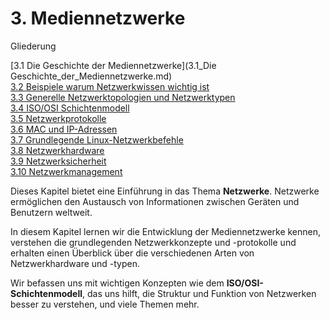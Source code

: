 # 3. Mediennetzwerke

Gliederung

[3.1 Die Geschichte der Mediennetzwerke](3.1_Die Geschichte_der_Mediennetzwerke.md)<br>
[3.2 Beispiele warum Netzwerkwissen wichtig ist](3.2_Beispiele_warum_Netzwerkwissen_wichtig_ist.md)<br>
[3.3 Generelle Netzwerktopologien und Netzwerktypen](3.3_Generelle_Netzwerktopologien_und_Netzwerktypen.md)<br>
[3.4 ISO/OSI Schichtenmodell](3.4_ISO-OSI_Schichtenmodell.md)<br>
[3.5 Netzwerkprotokolle](3.5_Netzwerkprotokolle.md)<br>
[3.6 MAC und IP-Adressen](3.6_MAC_IP_Adressen.md)<br>
[3.7 Grundlegende Linux-Netzwerkbefehle](3.7_Grundlegende_Linux-Netzwerkbefehle.md)<br>
[3.8 Netzwerkhardware](3.8_Netzwerkhardware.md)<br>
[3.9 Netzwerksicherheit](3.9_Netzwerksicherheit.md)<br>
[3.10 Netzwerkmanagement](3.10_Netzwerkmanagement.md)

Dieses Kapitel bietet eine Einführung in das Thema **Netzwerke**. Netzwerke ermöglichen den Austausch von Informationen zwischen Geräten und Benutzern weltweit. 

In diesem Kapitel lernen wir die Entwicklung der Mediennetzwerke kennen, verstehen die grundlegenden Netzwerkkonzepte und -protokolle und erhalten einen Überblick über die verschiedenen Arten von Netzwerkhardware und -typen. 

Wir befassen uns mit wichtigen Konzepten wie dem **ISO/OSI-Schichtenmodell**, das uns hilft, die Struktur und Funktion von Netzwerken besser zu verstehen, und viele Themen mehr.


